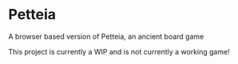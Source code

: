 # Petteia

A browser based version of Petteia, an ancient board game

This project is currently a WIP and is not currently a working game!
